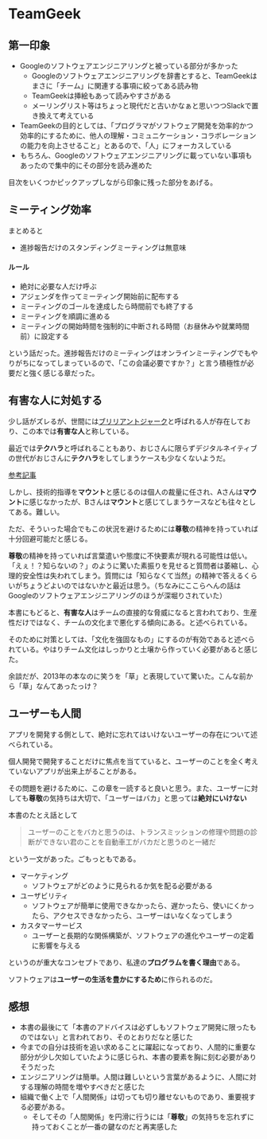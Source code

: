 # TeamGeek

## 第一印象

- Googleのソフトウェアエンジニアリングと被っている部分が多かった
	- Googleのソフトウェアエンジニアリングを辞書とすると、TeamGeekはまさに「チーム」に関連する事項に絞ってある読み物
	- TeamGeekは挿絵もあって読みやすさがある
	- メーリングリスト等はちょっと現代だと古いかなぁと思いつつSlackで置き換えて考えている
- TeamGeekの目的としては、「プログラマがソフトウェア開発を効率的かつ効率的にするために、他人の理解・コミュニケーション・コラボレーションの能力を向上させること」とあるので、「人」にフォーカスしている 
- もちろん、Googleのソフトウェアエンジニアリングに載っていない事項もあったので集中的にその部分を読み進めた

目次をいくつかピックアップしながら印象に残った部分をあげる。

## ミーティング効率

まとめると

 - 進捗報告だけのスタンディングミーティングは無意味

#### ルール

- 絶対に必要な人だけ呼ぶ
- アジェンダを作ってミーティング開始前に配布する
- ミーティングのゴールを達成したら時間前でも終了する
- ミーティングを順調に進める
- ミーティングの開始時間を強制的に中断される時間（お昼休みや就業時間前）に設定する

という話だった。進捗報告だけのミーティングはオンラインミーティングでもやりがちになってしまっているので、「この会議必要ですか？」と言う積極性が必要だと強く感じる章だった。

## 有害な人に対処する

少し話がズレるが、世間には[ブリリアントジャーク](https://note.com/moaikids/n/n8d1d1813ee08)と呼ばれる人が存在しており、この本では**有害な人**と称している。

最近では**テクハラ**と呼ばれることもあり、おじさんに限らずデジタルネイティブの世代がおじさんに**テクハラ**をしてしまうケースも少なくないようだ。

[参考記事](https://note.com/makaibito/n/n23e94c2ef8a4)

しかし、技術的指導を**マウント**と感じるのは個人の裁量に任され、Aさんは**マウント**に感じなかったが、Bさんは**マウント**と感じてしまうケースなども往々としてある。難しい。

ただ、そういった場合でもこの状況を避けるためには**尊敬**の精神を持っていれば十分回避可能だと感じる。

**尊敬**の精神を持っていれば言葉遣いや態度に不快要素が現れる可能性は低い。「えぇ！？知らないの？」のように驚いた素振りを見せると質問者は萎縮し、心理的安全性は失われてしまう。質問には「知らなくて当然」の精神で答えるくらいがちょうどよいのではないかと最近は思う。（ちなみにここらへんの話はGoogleのソフトウェアエンジニアリングのほうが深堀りされていた）

本書にもどると、**有害な人**はチームの直接的な脅威になると言われており、生産性だけではなく、チームの文化まで悪化する傾向にある。と述べられている。

そのために対策としては、「文化を強固なもの」にするのが有効であると述べられている。やはりチーム文化はしっかりと土壌から作っていく必要があると感じた。

余談だが、2013年の本なのに笑うを「草」と表現していて驚いた。こんな前から「草」なんてあったっけ？

## ユーザーも人間

アプリを開発する側として、絶対に忘れてはいけないユーザーの存在について述べられている。

個人開発で開発することだけに焦点を当てていると、ユーザーのことを全く考えていないアプリが出来上がることがある。

その問題を避けるために、この章を一読すると良いと思う。また、ユーザーに対しても**尊敬**の気持ちは大切で、「ユーザーはバカ」と思っては**絶対にいけない**

本書のたとえ話として

> ユーザーのことをバカと思うのは、トランスミッションの修理や問題の診断ができない君のことを自動車工がバカだと思うのと一緒だ

という一文があった。ごもっともである。

- マーケティング
	- ソフトウェアがどのように見られるか気を配る必要がある
- ユーザビリティ
	- ソフトウェアが簡単に使用できなかったら、遅かったら、使いにくかったら、アクセスできなかったら、ユーザーはいなくなってしまう
- カスタマーサービス
	- ユーザーと長期的な関係構築が、ソフトウェアの進化やユーザーの定着に影響を与える

というのが重大なコンセプトであり、私達の**プログラムを書く理由**である。

ソフトウェアは**ユーザーの生活を豊かにするため**に作られるのだ。

## 感想

- 本書の最後にて「本書のアドバイスは必ずしもソフトウェア開発に限ったものではない」と言われており、そのとおりだなと感じた
- 今までの自分は技術を追い求めることに躍起になっており、人間的に重要な部分が少し欠如していたように感じられ、本書の要素を胸に刻む必要がありそうだった
- エンジニアリングは簡単。人間は難しいという言葉があるように、人間に対する理解の時間を増やすべきだと感じた
- 組織で働く上で「人間関係」は切っても切り離せないものであり、重要視する必要がある。
	- そしてその「人間関係」を円滑に行うには「**尊敬**」の気持ちを忘れずに持っておくことが一番の鍵なのだと再実感した